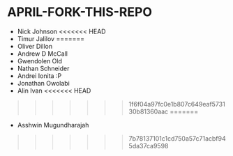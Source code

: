 # APRIL-FORK-THIS-REPO

- Nick Johnson
<<<<<<< HEAD
- Timur Jalilov
=======
- Oliver Dillon
- Andrew D McCall
- Gwendolen Old
- Nathan Schneider
- Andrei Ionita :P
- Jonathan Owolabi
- Alin Ivan
<<<<<<< HEAD
>>>>>>> 1f6f04a97fc0e1b807c649eaf573130b81360aac
=======
- Asshwin Mugundharajah
>>>>>>> 7b78137101c1cd750a57c71acbf945da37ca9598
